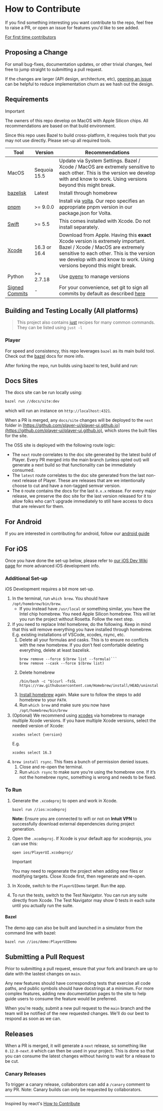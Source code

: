 # How to Contribute

If you find something interesting you want contribute to the repo, feel free to raise a PR, or open an issue for features you'd like to see added.

[For first time contributors](./newCONTRIBUTORS.md)

## Proposing a Change

For small bug-fixes, documentation updates, or other trivial changes, feel free to jump straight to submitting a pull request.

If the changes are larger (API design, architecture, etc), [opening an issue](https://github.com/player-ui/player/issues/new/choose) can be helpful to reduce implementation churn as we hash out the design.

## Requirements

> [!IMPORTANT]
> The owners of this repo develop on MacOS with Apple Silicon chips.
> All recommendations are based on that build environment.

Since this repo uses Bazel to build cross-platform, it requires tools that you may not use directly. Please set-up all required tools.

<table>
  <thead>
    <tr>
      <th>Tool</th>
      <th>Version</th>
      <th>Recommendations</th>
    </tr>
  </thead>
  <tbody>
    <tr>
      <td>MacOS</td>
      <td>Sequoia 15.5</td>
      <td>Update via System Settings. Bazel / Xcode / MacOS are extremely sensitive to each other. This is the version we develop with and know to work. Using versions beyond this might break.</td>
    </tr>
    <tr>
      <td><a href="https://github.com/bazelbuild/bazelisk">bazelisk</a></td>
      <td>Latest</td>
      <td>Install through homebrew</td>
    </tr>
    <tr>
      <td><a href="https://pnpm.io/installation">pnpm</a></td>
      <td>&gt;= 9.0.0</td>
      <td>Install via <a href="https://volta.sh/">volta</a>. Our repo specifies an appropriate pnpm version in our package.json for Volta.</td>
    </tr>
    <tr>
      <td><a href="https://www.swift.org/download/">Swift</a></td>
      <td>&gt;= 5.5</td>
      <td>This comes installed with Xcode. Do not install separately.</td>
    </tr>
    <tr>
      <td><a href="https://developer.apple.com/download/all/">Xcode</a></td>
      <td>16.3 or 16.4</td>
      <td>Download from Apple. Having this <b>exact</b> Xcode version is extremely important.
      Bazel / Xcode / MacOS are extremely sensitive to each other. This is the version we develop with and know to work. Using versions beyond this might break.
      </td>
    </tr>
    <tr>
      <td>Python</td>
      <td>>= 2.7.18</td>
      <td>Use <a href="https://realpython.com/intro-to-pyenv/">pyenv</a> to manage versions</td>
    </tr>
    <tr>
      <td><a href="https://docs.github.com/en/authentication/managing-commit-signature-verification/about-commit-signature-verification">Signed Commits</a></td>
      <td>-</td>
      <td>For your convenience, set git to sign all commits by default as described <a href="https://docs.github.com/en/authentication/managing-commit-signature-verification/telling-git-about-your-signing-key">here</a></td>
    </tr>
  </tbody>
</table>

## Building and Testing Locally (All platforms)

> This project also contains [just](https://github.com/casey/just) recipes for many common commands. They can be listed using `just -l`

### Player

For speed and consistency, this repo leverages `bazel` as its main build tool. Check out the [bazel](https://bazel.build/) docs for more info.

After forking the repo, run builds using bazel to test, build and run:

## Docs Sites

The docs site can be run locally using:

```bash
bazel run //docs/site:dev
```

which will run an instance on `http://localhost:4321`.

When a PR is merged, any `docs/site` changes will be deployed to the `next` folder in [https://github.com/player-ui/player-ui.github.io](https://github.com/player-ui/player-ui.github.io), which stores the built files for the site.

The OSS site is deployed with the following route logic:

- The `next` route correlates to the doc site generated by the latest build of Player.
  Every PR merged into the main branch (unless opted out) will generate a next build so that functionality can be immediately consumed.
- The `latest` route correlates to the doc site generated from the last non-next release of Player.
  These are releases that are we intentionally choose to cut and have a non-tagged semvar version.
- The `0` route contains the docs for the last `0.x.x` release.
  For every major release, we preserve the doc site for the last version released for it to allow folks who can't upgrade immediately to still have access to docs that are relevant for them.

## For Android

If you are interested in contributing for android, follow our [android guide](https://github.com/player-ui/player/blob/main/android/demo/README.md)

## For iOS

Once you have done the set-up below, please refer to [our iOS Dev Wiki page](https://github.com/player-ui/player/wiki/iOS-Development-Guide) for more advanced iOS development info.

### Additional Set-up
iOS Development requires a bit more set-up.

1. In the terminal, run `which brew`. You should have `/opt/homebrew/bin/brew`.
    - If you instead have `/usr/local` or something similar, you have the Intel chip homebrew. 
    You need Apple Silicon homebrew. This will let you run the project without Rosetta. Follow the next step.
1. If you need to replace Intel homebrew, do the following. Keep in mind that this will remove everything you have installed through homebrew. E.g. existing installations of VSCode, xcodes, rsync, etc.
    1. Delete all your formulas and casks. This is to ensure no conflicts with the new homebrew. If you don’t feel comfortable deleting everything, delete at least bazelisk.
        ```
        brew remove --force $(brew list --formula)```
        brew remove --cask --force $(brew list)
        ```
    1. Delete homebrew
        ```
        /bin/bash -c "$(curl -fsSL https://raw.githubusercontent.com/Homebrew/install/HEAD/uninstall.sh)"
        ```
    1. [Install homebrew](https://github.com/homebrew/install?tab=readme-ov-file#install-homebrew-on-macos-or-linux) again. Make sure to follow the steps to add homebrew to your `PATH`.
    1. Run `which brew` and make sure you now have `/opt/homebrew/bin/brew`
1. (Optional) We recommend using [xcodes](https://github.com/XcodesOrg/xcodes?tab=readme-ov-file#installation) via homebrew to manage multiple Xcode versions. If you have multiple Xcode versions, select the needed version of Xcode:
    ```
    xcodes select {version}
    ```
    E.g.
    ```
    xcodes select 16.3
    ```
1. `brew install rsync`. This fixes a bunch of permission denied issues.
    1. Close and re-open the terminal. 
    1. Run `which rsync` to make sure you’re using the homebrew one. If it’s not the homebrew rsync, something is wrong and needs to be fixed.

### To Run

1. Generate the `.xcodeproj` to open and work in Xcode.
    ```bash
    bazel run //ios:xcodeproj
    ```
    **Note:** Ensure you are connected to wifi or not on **Intuit VPN** to successfully download external dependencies during project generation.
   
1. Open the `.xcodeproj`. If Xcode is your default app for xcodeprojs, you can use this:
    ```
    open ios/PlayerUI.xcodeproj/
    ```
    > [!IMPORTANT]
    > You may need to regenerate the project when adding new files or modifying targets.
    > Close Xcode first, then regenerate and re-open.
1. In Xcode, switch to the `PlayerUIDemo` target. Run the app.
1. To run the tests, switch to the Test Navigator. You can run any suite directly from Xcode. 
The Test Navigator may show 0 tests in each suite until you actually run the suite.

#### Bazel

The demo app can also be built and launched in a simulator from the command line with bazel:

```bash
bazel run //ios/demo:PlayerUIDemo
```

## Submitting a Pull Request

Prior to submitting a pull request, ensure that your fork and branch are up to date with the lastest changes on `main`.

Any new features should have corresponding tests that exercise all code paths, and public symbols should have docstrings at a minimum. For more complex features, adding new documentation pages to the site to help guide users to consume the feature would be preferred.

When you're ready, submit a new pull request to the `main` branch and the team will be notified of the new requested changes. We'll do our best to respond as soon as we can.

## Releases

When a PR is merged, it will generate a `next` release, so something like `0.12.0-next.0` which can then be used in your project. This is done so that you can consume the latest changes without having to wait for a release to be cut.

### Canary Releases

To trigger a canary release, collaborators can add a `/canary` comment to any PR. Note: Canary builds can only be requested by collaborators.

---

Inspired by react's [How to Contribute](https://reactjs.org/docs/how-to-contribute.html)

